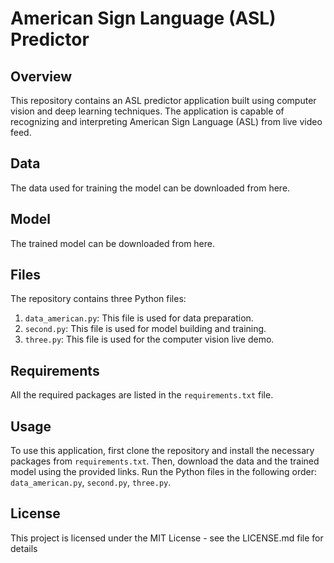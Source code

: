 # American Sign Language (ASL) Predictor

## Overview
This repository contains an ASL predictor application built using computer vision and deep learning techniques. The application is capable of recognizing and interpreting American Sign Language (ASL) from live video feed.

## Data
The data used for training the model can be downloaded from here.

## Model
The trained model can be downloaded from here.

## Files
The repository contains three Python files:
1. `data_american.py`: This file is used for data preparation.
2. `second.py`: This file is used for model building and training.
3. `three.py`: This file is used for the computer vision live demo.

## Requirements
All the required packages are listed in the `requirements.txt` file.

## Usage
To use this application, first clone the repository and install the necessary packages from `requirements.txt`. Then, download the data and the trained model using the provided links. Run the Python files in the following order: `data_american.py`, `second.py`, `three.py`.

## License
This project is licensed under the MIT License - see the LICENSE.md file for details
